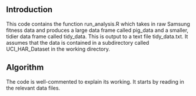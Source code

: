 ## Introduction

This code contains the function run_analysis.R which takes in raw Samsung fitness data and produces a large data frame called pig_data and a smaller, tidier data frame called tidy_data. This is output to a text file tidy_data.txt. It assumes that the data is contained in a subdirectory called UCI_HAR_Dataset in the working directory.

## Algorithm

The code is well-commented to explain its working. It starts by reading in the relevant data files. 

